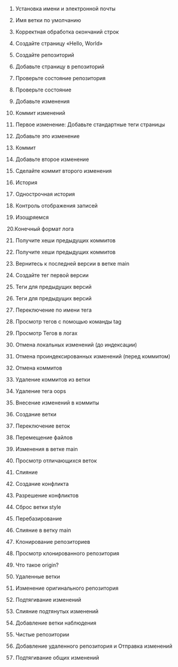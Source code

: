 1. Установка имени и электронной почты


2. Имя ветки по умолчанию


3. Корректная обработка окончаний строк

4. Создайте страницу «Hello, World»

5. Создайте репозиторий

6. Добавьте страницу в репозиторий

7. Проверьте состояние репозитория

8. Проверьте состояние

9. Добавьте изменения

10. Коммит изменений

11. Первое изменение: Добавьте стандартные теги страницы

12. Добавьте это изменение

13. Коммит

14. Добавьте второе изменение

15. Сделайте коммит второго изменения

16. История

17. Однострочная история

18. Контроль отображения записей

19. Изощряемся

20.Конечный формат лога

21. Получите хеши предыдущих коммитов

22. Получите хеши предыдущих коммитов

23. Вернитесь к последней версии в ветке main

24. Создайте тег первой версии

25. Теги для предыдущих версий

26. Теги для предыдущих версий

27. Переключение по имени тега

28. Просмотр тегов с помощью команды tag

29. Просмотр Тегов в логах

30. Отмена локальных изменений (до индексации)

31. Отмена проиндексированных изменений (перед коммитом)

32. Отмена коммитов

33. Удаление коммитов из ветки

34. Удаление тега oops

35. Внесение изменений в коммиты

36. Создание ветки

37.  Переключение веток

38. Перемещение файлов

39. Изменения в ветке main

40. Просмотр отличающихся веток

41. Слияние

42. Создание конфликта

43. Разрешение конфликтов

44.  Сброс ветки style

45. Перебазирование

46. Слияние в ветку main

47. Клонирование репозиториев

48. Просмотр клонированного репозитория

49. Что такое origin?

50. Удаленные ветки

51. Изменение оригинального репозитория

52. Подтягивание изменений

53. Слияние подтянутых изменений

54. Добавление ветки наблюдения

55. Чистые репозитории

56. Добавление удаленного репозитория и  Отправка изменений

57. Подтягивание общих изменений
